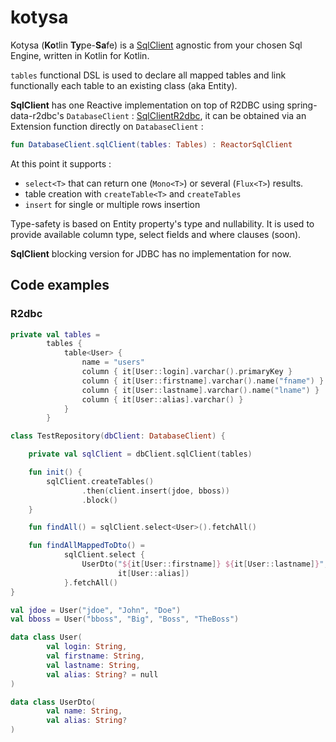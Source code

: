# kotysa

Kotysa (**Ko**tlin **Ty**pe-**Sa**fe) is a [SqlClient](src/main/kotlin/com/pullvert/kotysa/SqlClient.kt) agnostic from your chosen Sql Engine, written in Kotlin for Kotlin.

```tables``` functional DSL is used to declare all mapped tables and link functionally each table to an existing class (aka Entity).

**SqlClient** has one Reactive implementation on top of R2DBC using spring-data-r2dbc's ```DatabaseClient``` : [SqlClientR2dbc](src/main/kotlin/com/pullvert/kotysa/r2dbc/SqlClientR2dbc.kt), it can be obtained via an Extension function directly on ```DatabaseClient``` :
```kotlin
fun DatabaseClient.sqlClient(tables: Tables) : ReactorSqlClient
```

At this point it supports :
* ```select<T>``` that can return one (```Mono<T>```) or several (```Flux<T>```) results.
* table creation with ```createTable<T>``` and ```createTables```
* ```insert``` for single or multiple rows insertion

Type-safety is based on Entity property's type and nullability. It is used to provide available column type, select fields and where clauses (soon).

**SqlClient** blocking version for JDBC has no implementation for now.

## Code examples
### R2dbc

```kotlin
private val tables =
		tables {
			table<User> {
				name = "users"
				column { it[User::login].varchar().primaryKey }
				column { it[User::firstname].varchar().name("fname") }
				column { it[User::lastname].varchar().name("lname") }
				column { it[User::alias].varchar() }
			}
		}

class TestRepository(dbClient: DatabaseClient) {

	private val sqlClient = dbClient.sqlClient(tables)

	fun init() {
		sqlClient.createTables()
				.then(client.insert(jdoe, bboss))
				.block()
	}

	fun findAll() =	sqlClient.select<User>().fetchAll()

	fun findAllMappedToDto() =
			sqlClient.select {
				UserDto("${it[User::firstname]} ${it[User::lastname]}",
						it[User::alias])
			}.fetchAll()
}

val jdoe = User("jdoe", "John", "Doe")
val bboss = User("bboss", "Big", "Boss", "TheBoss")

data class User(
		val login: String,
		val firstname: String,
		val lastname: String,
		val alias: String? = null
)

data class UserDto(
		val name: String,
		val alias: String?
)
```
